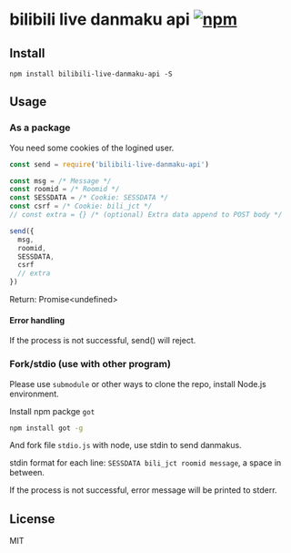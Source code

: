 # bilibili live danmaku api [![npm](https://img.shields.io/npm/v/bilibili-live-danmaku-api.svg)](https://www.npmjs.com/package/bilibili-live-danmaku-api)

## Install

```shell
npm install bilibili-live-danmaku-api -S
```

## Usage

### As a package

You need some cookies of the logined user.

```javascript
const send = require('bilibili-live-danmaku-api')

const msg = /* Message */
const roomid = /* Roomid */
const SESSDATA = /* Cookie: SESSDATA */
const csrf = /* Cookie: bili_jct */
// const extra = {} /* (optional) Extra data append to POST body */

send({
  msg,
  roomid,
  SESSDATA,
  csrf
  // extra
})

```

Return: Promise\<undefined\>

#### Error handling

If the process is not successful, send() will reject.

### Fork/stdio (use with other program)

Please use `submodule` or other ways to clone the repo, install Node.js environment.

Install npm packge `got`

```sh
npm install got -g
```

And fork file `stdio.js` with node, use stdin to send danmakus.

stdin format for each line: `SESSDATA bili_jct roomid message`, a space in between.

If the process is not successful, error message will be printed to stderr.

## License

MIT

